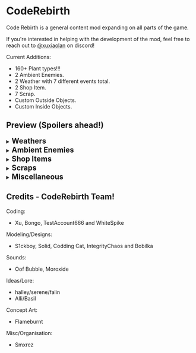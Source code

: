 # CodeRebirth

Code Rebirth is a general content mod expanding on all parts of the game.

If you're interested in helping with the development of the mod, feel free to reach out to [@xuxiaolan](https://discord.com/channels/1168655651455639582/1241786100201160784) on discord!

Current Additions:

- 160+ Plant types!!!
- 2 Ambient Enemies.
- 2 Weather with 7 different events total.
- 2 Shop Item.
- 7 Scrap.
- Custom Outside Objects.
- Custom Inside Objects.

## Preview (Spoilers ahead!)

</details>

<details>
  <summary><strong style="font-size: 1.4em;">Weathers</strong></summary>

### Windy

![](https://i.postimg.cc/WbG5f0JK/image.png)
![](https://i.postimg.cc/tCkhxk6X/image.png)
![](https://i.postimg.cc/59qzhgnw/image.png)
![](https://i.postimg.cc/ZKbN4NMX/image.png)
![](https://i.postimg.cc/wTwmvvKM/image.png)
![](https://i.postimg.cc/Fz8gYsq2/image.png)

```
Disastrous weather where the player is pulled and ripped apart by different types of tornados.
```

### Meteor Shower

![](https://i.postimg.cc/RFJzM5yL/image-removebg-preview-1.png)
![](https://i.postimg.cc/6pRzGnBz/image.png)

```
World-ending weather where the world will slowly crumble as time goes on, but with the potential for rare crystals to spawn.
```

</details>

<details>
  <summary><strong style="font-size: 1.4em;">Ambient Enemies</strong></summary>

### Cutiefly

![](https://i.postimg.cc/zvmYv21Z/image-207-removebg-preview.png)

```
Flys around occasionally resting on the ground. (harmless)
```

### Snailcat

![](https://i.postimg.cc/qMzFFhzh/imawadge-removebg-preview.png)

```
Roams the land slowly (harmless)
```

</details>

<details>
  <summary><strong style="font-size: 1.4em;">Shop Items</strong></summary>

### Hoverboard

![](https://i.postimg.cc/wj6mw7Nc/hoverboard.png)

```
Shop Item that allows you to drift around the world, should be faster than walking speed and allows a boost using sprint.
```

### Wallet

![](https://i.postimg.cc/wMBrg32r/imwadadage-removebg-preview.png)

```
Shop Item to get some extra cash for the quota can pick up coins.
```

</details>

<details>
  <summary><strong style="font-size: 1.4em;">Scraps</strong></summary>

### Snow Globe

![](https://i.postimg.cc/NfBS0qgy/snowglobe-icon.png)

```
Cracked, rare and unique. This Snow Globe is found deep inside of abandoned moons, made for children but loved by all. (Includes custom animations and sounds)
```
### Meteorite (Sapphire)

![](https://i.postimg.cc/gJff3RxD/image.png)

```
Valuable rare Scrap found from the remaining debris of some Meteors.
```

### Epic Axe

![](https://i.postimg.cc/wxWPFcTY/imwadaage-removebg-preview.png)

```
Cool glowy Axe!.
Can crit and deal 2x damage.
```

### Nature's Mace

![](https://i.postimg.cc/zvKF6H00/image.png)

```
Mace that uses the power of nature to strike your enemies.
Can crit and deal 2x damage.
```

### Spiky Mace

![](https://i.postimg.cc/5tr5tSrs/image.png)

```
Looks like it would hurt a lot...
Can crit and deal 2x damage.
```

### Icy Hammer

![](https://i.postimg.cc/G2NsQgQD/image.png)

```
With the power of ice, enemies may be slowed down temporarily...
Can crit and deal 2x damage.
```

### Coin

![](https://i.postimg.cc/cC5bHZ5L/imagwadae-removebg-preview.png)

```
Scrap to get some extra cash for the quota, Coin doesn't affect normal-level scrap spawn rates and is not included in the pool normally.
```

</details>

<details>
  <summary><strong style="font-size: 1.4em;">Miscellaneous</strong></summary>

### Item Crate

![](https://i.postimg.cc/jqg2RD0j/itemcrate.png)
![](https://i.postimg.cc/g0xR1608/image.png)

```
Wooden: Spawns outside and is openable instantly with a key, or at a slow speed manually to get a random piece of scrap!
Metal: Similar except you keep bashing it! gives you shop items.
```

</details>

## Credits - CodeRebirth Team!

Coding:
- Xu, Bongo, TestAccount666 and WhiteSpike

Modeling/Designs:
- S1ckboy, Solid, Codding Cat, IntegrityChaos and Bobilka

Sounds:
- Oof Bubble, Moroxide

Ideas/Lore:
- halley/serene/falin
- Alli/Basil

Concept Art:
- Flameburnt

Misc/Organisation:
- Smxrez